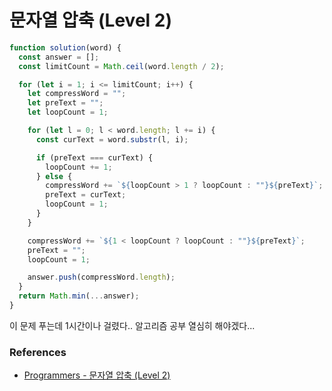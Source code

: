 # 문자열 압축 (Level 2)

```js
function solution(word) {
  const answer = [];
  const limitCount = Math.ceil(word.length / 2);

  for (let i = 1; i <= limitCount; i++) {
    let compressWord = "";
    let preText = "";
    let loopCount = 1;

    for (let l = 0; l < word.length; l += i) {
      const curText = word.substr(l, i);

      if (preText === curText) {
        loopCount += 1;
      } else {
        compressWord += `${loopCount > 1 ? loopCount : ""}${preText}`;
        preText = curText;
        loopCount = 1;
      }
    }

    compressWord += `${1 < loopCount ? loopCount : ""}${preText}`;
    preText = "";
    loopCount = 1;

    answer.push(compressWord.length);
  }
  return Math.min(...answer);
}
```

이 문제 푸는데 1시간이나 걸렸다.. 알고리즘 공부 열심히 해야겠다...

### References

- [Programmers - 문자열 압축 (Level 2)](https://programmers.co.kr/learn/courses/30/lessons/60057)
